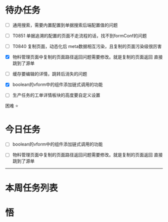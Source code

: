 # 待办任务
- [ ] 通用搜索，需要内置配置到单据搜索后端配置值的问题
- [ ] T0851 单据追溯的配置的页面不走流程的话，找不到formConf的问题
- [ ] T0840 复制页面，动态化后 meta数据相互污染，且复制的页面污染级很厉害
- [x] 物料管理页面中复制的页面路径返回问题需要修改。就是复制的页面返回 直接跳到了源单
- [ ] 缓存要编辑的详情，跳转后消失的问题
- [x] boolean的vform中的组件添加链式调用的功能
- [ ] 生产任务的工单详情板块的高度要自定义设置


困难
⭐

# 今日任务
- [ ] boolean的vform中的组件添加链式调用的功能
- [ ] 物料管理页面中复制的页面路径返回问题需要修改。就是复制的页面返回 直接跳到了源单



------
# 本周任务列表



# 悟